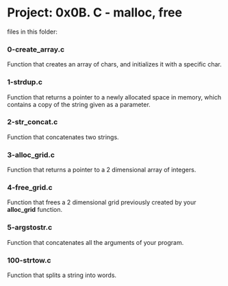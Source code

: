 # Project: 0x0B. C - malloc, free

files in this folder:

### 0-create_array.c

Function that creates an array of chars, and initializes it with a specific char.

### 1-strdup.c

Function that returns a pointer to a newly allocated space in memory, which contains a copy of the string given as a parameter.

### 2-str_concat.c

Function that concatenates two strings.

### 3-alloc_grid.c

Function that returns a pointer to a 2 dimensional array of integers.

### 4-free_grid.c

Function that frees a 2 dimensional grid previously created by your **alloc_grid** function.

### 5-argstostr.c

Function that concatenates all the arguments of your program.

### 100-strtow.c

Function that splits a string into words.
